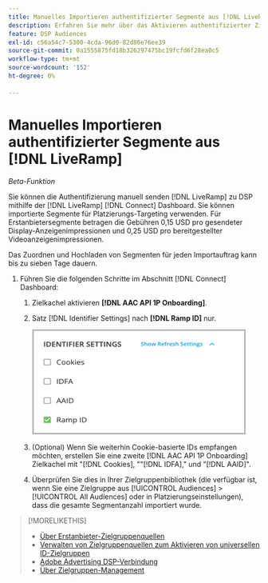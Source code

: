 ```yaml
---
title: Manuelles Importieren authentifizierter Segmente aus [!DNL LiveRamp]
description: Erfahren Sie mehr über das Aktivieren authentifizierter Zielgruppen durch [!DNL LiveRamp].
feature: DSP Audiences
exl-id: c56a54c7-5300-4cda-96d0-82d86e76ee39
source-git-commit: 0a1555875fd18b326297475bc19fcfd6f28ea0c5
workflow-type: tm+mt
source-wordcount: '152'
ht-degree: 0%

---
```


# Manuelles Importieren authentifizierter Segmente aus [!DNL LiveRamp]

*Beta-Funktion*

Sie können die Authentifizierung manuell senden [!DNL LiveRamp] zu DSP mithilfe der [!DNL LiveRamp] [!DNL Connect] Dashboard. Sie können importierte Segmente für Platzierungs-Targeting verwenden. Für Erstanbietersegmente betragen die Gebühren 0,15 USD pro gesendeter Display-Anzeigenimpressionen und 0,25 USD pro bereitgestellter Videoanzeigenimpressionen.

Das Zuordnen und Hochladen von Segmenten für jeden Importauftrag kann bis zu sieben Tage dauern.

<!--Is this first step relevant for this process?

1. For measurement using [[!DNL Adobe] [!DNL Analytics for Advertising]](/help/integrations/analytics/overview.md):

   1. Complete all [prerequisites for implementing [!DNL Analytics for Advertising]](/help/integrations/analytics/prerequisites.md) and make sure that the [AMO ID and EF ID](/help/integrations/analytics/ids.md) are being populated in your tracking URLs.
   
   1. [Maybe just add a param to existing tag] Deploy a second JavaScript tag for [!DNL RampIDs] on your webpages to match onsite events to ad impressions. Contact your Adobe Account Team to get the tag and instructions for where to implement it.

 -->

1. Führen Sie die folgenden Schritte im Abschnitt [!DNL Connect] Dashboard:

   1. Zielkachel aktivieren **[!DNL AAC API 1P Onboarding]**.

   1. Satz [!DNL Identifier Settings] nach **[!DNL Ramp ID]** nur.

      ![Identifizierungseinstellungen](/help/dsp/assets/liveramp-tile-settings.png)

   1. (Optional) Wenn Sie weiterhin Cookie-basierte IDs empfangen möchten, erstellen Sie eine zweite [!DNL AAC API 1P Onboarding] Zielkachel mit &quot;[!DNL Cookies], &quot;&quot;[!DNL IDFA],&quot; und &quot;[!DNL AAID]&quot;.

   1. Überprüfen Sie dies in Ihrer Zielgruppenbibliothek (die verfügbar ist, wenn Sie eine Zielgruppe aus [!UICONTROL Audiences] > [!UICONTROL All Audiences] oder in Platzierungseinstellungen), dass die gesamte Segmentanzahl importiert wurde.

>[!MORELIKETHIS]
>
>* [Über Erstanbieter-Zielgruppenquellen](source-about.md)
>* [Verwalten von Zielgruppenquellen zum Aktivieren von universellen ID-Zielgruppen](source-manage.md)
>* [Adobe Advertising DSP-Verbindung](https://experienceleague.adobe.com/docs/experience-platform/destinations/catalog/advertising/adobe-advertising-cloud-connection.html)
>* [Über Zielgruppen-Management](/help/dsp/audiences/audience-about.md)
